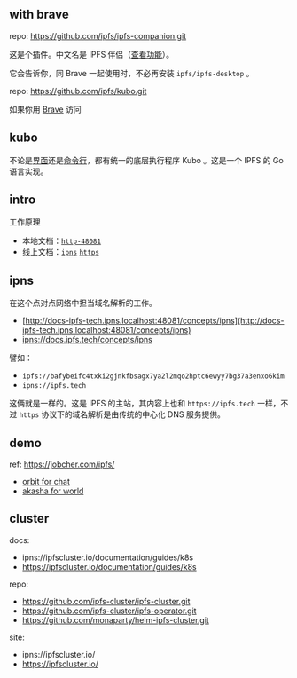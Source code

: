 
## with brave

repo: https://github.com/ipfs/ipfs-companion.git

这是个插件。中文名是 IPFS 伴侣（[查看功能](https://github.com/ipfs-shipyard/ipfs-companion#ipfs-companion-features)）。

它会告诉你，同 Brave 一起使用时，不必再安装 `ipfs/ipfs-desktop` 。

repo: https://github.com/ipfs/kubo.git

如果你用 [Brave][brave-repo] 访问

[brave-repo]: https://github.com/brave/brave-browser.git

## kubo

[dtp]: ipns://docs.ipfs.tech/install/ipfs-desktop/
[cli]: ipns://docs.ipfs.tech/how-to/command-line-quick-start

不论是[界面][dtp]还是[命令行][cli]，都有统一的底层执行程序 Kubo 。这是一个 IPFS 的 Go 语言实现。



## intro

工作原理

[how-local]: http://docs-ipfs-tech.ipns.localhost:48081/concepts/how-ipfs-works
[how-ipns]: ipns://docs.ipfs.tech/concepts/how-ipfs-works
[how-https]: https://docs.ipfs.tech/concepts/how-ipfs-works

- 本地文档：[`http-48081`][how-local]
- 线上文档：[`ipns`][how-ipns] [`https`][how-https]


## ipns

在这个点对点网络中担当域名解析的工作。

- [http://docs-ipfs-tech.ipns.localhost:48081/concepts/ipns](http://docs-ipfs-tech.ipns.localhost:48081/concepts/ipns)
- [ipns://docs.ipfs.tech/concepts/ipns](ipns://docs.ipfs.tech/concepts/ipns)

譬如：

- `ipfs://bafybeifc4txki2gjnkfbsagx7ya2l2mqo2hptc6ewyy7bg37a3enxo6kim`
- `ipns://ipfs.tech`

这俩就是一样的。这是 IPFS 的主站，其内容上也和 `https://ipfs.tech` 一样，不过 `https` 协议下的域名解析是由传统的中心化 DNS 服务提供。

## demo

ref: https://jobcher.com/ipfs/

- [orbit for chat][orbit]
- [akasha for world][akasha]


[dtube]: ipfs://bafybeigbpc5ubhik5khftu4vancanucyqml64s2bep2cswi4mq6hx2rg64
[orbit]: ipns://orbit.chat/
[akasha]: ipns://akasha.world/


## cluster

docs: 

- ipns://ipfscluster.io/documentation/guides/k8s
- https://ipfscluster.io/documentation/guides/k8s

repo:

- https://github.com/ipfs-cluster/ipfs-cluster.git
- https://github.com/ipfs-cluster/ipfs-operator.git
- https://github.com/monaparty/helm-ipfs-cluster.git

site:

- ipns://ipfscluster.io/
- https://ipfscluster.io/




